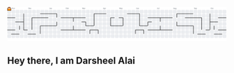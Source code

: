 <picture>
  <source media="(prefers-color-scheme: dark)" srcset="https://raw.githubusercontent.com/darsheel-alai/darsheel-alai/output/pacman-contribution-graph-dark.svg">
  <source media="(prefers-color-scheme: light)" srcset="https://raw.githubusercontent.com/darsheel-alai/darsheel-alai/output/pacman-contribution-graph.svg">
  <img alt="pacman contribution graph" src="https://raw.githubusercontent.com/darsheel-alai/darsheel-alai/output/pacman-contribution-graph.svg">
</picture>

###

<h2 align="left">Hey there, I am Darsheel Alai</h2>

###
